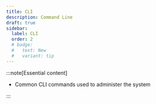 ```yaml
---
title: CLI
description: Command Line
draft: true
sidebar:
  label: CLI
  order: 2
  # badge:
  #   text: New
  #   variant: tip
---
```


:::note[Essential content]

- Common CLI commands used to administer the system

:::